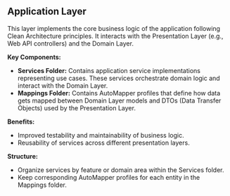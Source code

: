 ## Application Layer

This layer implements the core business logic of the application following Clean Architecture principles. It interacts with the Presentation Layer (e.g., Web API controllers) and the Domain Layer.

**Key Components:**

* **Services Folder:** Contains application service implementations representing use cases. These services orchestrate domain logic and interact with the Domain Layer.
* **Mappings Folder:** Contains AutoMapper profiles that define how data gets mapped between Domain Layer models and DTOs (Data Transfer Objects) used by the Presentation Layer.

**Benefits:**

* Improved testability and maintainability of business logic.
* Reusability of services across different presentation layers.

**Structure:**

* Organize services by feature or domain area within the Services folder.
* Keep corresponding AutoMapper profiles for each entity in the Mappings folder.


